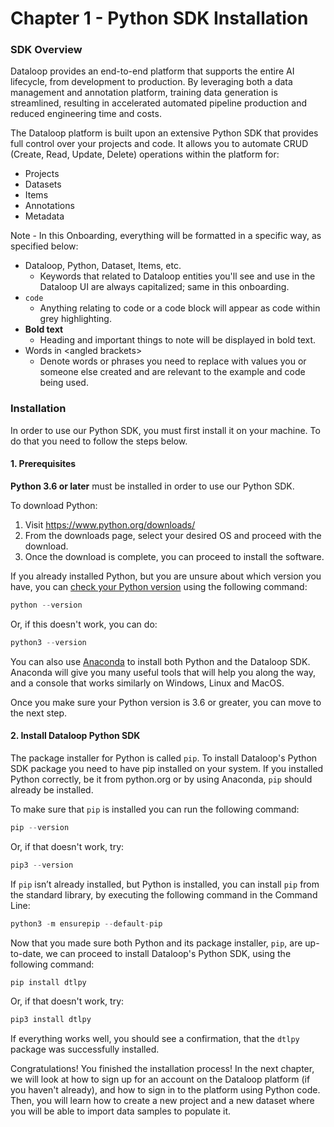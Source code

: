 # Chapter 1 - Python SDK Installation

### SDK Overview

Dataloop provides an end-to-end platform that supports the entire AI lifecycle, from development to production. By leveraging both a data management and annotation platform, training data generation is streamlined, resulting in accelerated automated pipeline production and reduced engineering time and costs.

The Dataloop platform is built upon an extensive Python SDK that provides full control over your projects and code. It allows you to automate CRUD (Create, Read, Update, Delete) operations within the platform for:

* Projects
* Datasets
* Items
* Annotations
* Metadata

Note - In this Onboarding, everything will be formatted in a specific way, as specified below:

* Dataloop, Python, Dataset, Items, etc.
  * Keywords that related to Dataloop entities you'll see and use in the Dataloop UI are always capitalized; same in this onboarding.
* `code`
  * Anything relating to code or a code block will appear as code within grey highlighting.
* **Bold text**
  * Heading and important things to note will be displayed in bold text.
* Words in \<angled brackets>
  * Denote words or phrases you need to replace with values you or someone else created and are relevant to the example and code being used.

### Installation

In order to use our Python SDK, you must first install it on your machine. To do that you need to follow the steps below.

#### 1. Prerequisites

**Python 3.6 or later** must be installed in order to use our Python SDK.

To download Python:

1. Visit https://www.python.org/downloads/
2. From the downloads page, select your desired OS and proceed with the download.
3. Once the download is complete, you can proceed to install the software.

If you already installed Python, but you are unsure about which version you have, you can [check your Python version](https://phoenixnap.com/kb/check-python-version) using the following command:

```python
python --version
```

Or, if this doesn't work, you can do:

```python
python3 --version
```

You can also use [Anaconda](https://www.anaconda.com/) to install both Python and the Dataloop SDK. Anaconda will give you many useful tools that will help you along the way, and a console that works similarly on Windows, Linux and MacOS.

Once you make sure your Python version is 3.6 or greater, you can move to the next step.

#### 2. Install Dataloop Python SDK

The package installer for Python is called `pip`. To install Dataloop's Python SDK package you need to have pip installed on your system. If you installed Python correctly, be it from python.org or by using Anaconda, `pip` should already be installed.

To make sure that `pip` is installed you can run the following command:

```python
pip --version
```

Or, if that doesn't work, try:

```python
pip3 --version
```

If `pip` isn’t already installed, but Python is installed, you can install `pip` from the standard library, by executing the following command in the Command Line:

```python
python3 -m ensurepip --default-pip
```

Now that you made sure both Python and its package installer, `pip`, are up-to-date, we can proceed to install Dataloop's Python SDK, using the following command:

```python
pip install dtlpy
```

Or, if that doesn't work, try:

```python
pip3 install dtlpy
```

If everything works well, you should see a confirmation, that the `dtlpy` package was successfully installed.

Congratulations! You finished the installation process! In the next chapter, we will look at how to sign up for an account on the Dataloop platform (if you haven't already), and how to sign in to the platform using Python code. Then, you will learn how to create a new project and a new dataset where you will be able to import data samples to populate it.
